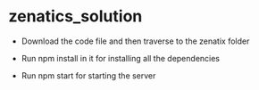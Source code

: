# zenatics_solution

- Download the code file and then traverse to the zenatix folder 

- Run npm install in it for installing all the dependencies

- Run npm start for starting the server 
